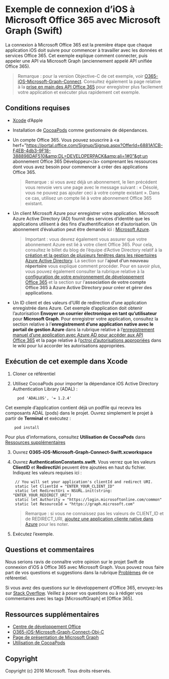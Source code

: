# Exemple de connexion d’iOS à Microsoft Office 365 avec Microsoft Graph (Swift)

La connexion à Microsoft Office 365 est la première étape que chaque application iOS doit suivre pour commencer à travailler avec les données et services Office 365. Cet exemple explique comment connecter, puis appeler une API via Microsoft Graph (anciennement appelé API unifiée Office 365).

> Remarque : pour la version Objective-C de cet exemple, voir [O365-iOS-Microsoft-Graph-Connect](https://github.com/OfficeDev/O365-iOS-Microsoft-Graph-Connect). Consultez également la page relative à la [prise en main des API Office 365](http://dev.office.com/getting-started/office365apis?platform=option-ios#setup) pour enregistrer plus facilement votre application et exécuter plus rapidement cet exemple.
 
## Conditions requises
* [Xcode](https://developer.apple.com/xcode/downloads/) d’Apple
* Installation de [CocoaPods](https://guides.cocoapods.org/using/using-cocoapods.html) comme gestionnaire de dépendances.
* Un compte Office 365. Vous pouvez souscrire à &lt;a herf="https://portal.office.com/Signup/Signup.aspx?OfferId=6881A1CB-F4EB-4db3-9F18-388898DAF510&amp;DL=DEVELOPERPACK&amp;ali=1#0"&gt;un abonnement Office 365 Développeur&lt;/a&gt; comprenant les ressources dont vous avez besoin pour commencer à créer des applications Office 365.

     > Remarque : si vous avez déjà un abonnement, le lien précédent vous renvoie vers une page avec le message suivant : « Désolé, vous ne pouvez pas ajouter ceci à votre compte existant ». Dans ce cas, utilisez un compte lié à votre abonnement Office 365 existant.
* Un client Microsoft Azure pour enregistrer votre application. Microsoft Azure Active Directory (AD) fournit des services d’identité que les applications utilisent à des fins d’authentification et d’autorisation. Un abonnement d’évaluation peut être demandé ici : [Microsoft Azure](https://account.windowsazure.com/SignUp).

     > Important : vous devrez également vous assurer que votre abonnement Azure est lié à votre client Office 365. Pour cela, consultez le billet du blog de l’équipe d’Active Directory relatif à la [création et la gestion de plusieurs fenêtres dans les répertoires Azure Active Directory](http://blogs.technet.com/b/ad/archive/2013/11/08/creating-and-managing-multiple-windows-azure-active-directories.aspx). La section sur l’**ajout d’un nouveau répertoire** vous explique comment procéder. Pour en savoir plus, vous pouvez également consulter la rubrique relative à la [configuration de votre environnement de développement Office 365](https://msdn.microsoft.com/office/office365/howto/setup-development-environment#bk_CreateAzureSubscription) et la section sur l’**association de votre compte Office 365 à Azure Active Directory pour créer et gérer des applications**.
      
* Un ID client et des valeurs d’URI de redirection d’une application enregistrée dans Azure. Cet exemple d’application doit obtenir l’autorisation **Envoyer un courrier électronique en tant qu’utilisateur** pour **Microsoft Graph**. Pour enregistrer votre application, consultez la section relative à l’**enregistrement d’une application native avec le portail de gestion Azure** dans la rubrique relative à l’[enregistrement manuel d’une application avec Azure AD pour accéder aux API Office 365](https://msdn.microsoft.com/en-us/office/office365/howto/add-common-consent-manually) et la page relative à l’[octroi d’autorisations appropriées](https://github.com/OfficeDev/O365-iOS-Microsoft-Graph-Connect/wiki/Grant-permissions-to-the-Connect-application-in-Azure) dans le wiki pour lui accorder les autorisations appropriées.


       
## Exécution de cet exemple dans Xcode

1. Cloner ce référentiel
2. Utilisez CocoaPods pour importer la dépendance iOS Active Directory Authentication Library (ADAL) :
        
	     pod 'ADALiOS', '= 1.2.4'

 Cet exemple d’application contient déjà un podfile qui recevra les composants ADAL (pods) dans le projet. Ouvrez simplement le projet à partir de **Terminal** et exécutez : 
        
        pod install
        
   Pour plus d’informations, consultez **Utilisation de CocoaPods** dans [Ressources supplémentaires](#AdditionalResources)
  
3. Ouvrez **O365-iOS-Microsoft-Graph-Connect-Swift.xcworkspace**
4. Ouvrez **AuthenticationConstants.swift**. Vous verrez que les valeurs **ClientID** et **RedirectUri** peuvent être ajoutées en haut du fichier. Indiquez les valeurs requises ici :

        // You will set your application's clientId and redirect URI.
    	static let ClientId = "ENTER_YOUR_CLIENT_ID"
    	static let RedirectUri = NSURL.init(string: "ENTER_YOUR_REDIRECT_URI")
    	static let Authority = "https://login.microsoftonline.com/common"
    	static let ResourceId = "https://graph.microsoft.com"
    
    > Remarque : si vous ne connaissez pas les valeurs de CLIENT_ID et de REDIRECT_URI, [ajoutez une application cliente native dans Azure](https://msdn.microsoft.com/library/azure/dn132599.aspx#BKMK_Adding) pour les noter.

5. Exécutez l’exemple.


## Questions et commentaires

Nous serions ravis de connaître votre opinion sur le projet Swift de connexion d’iOS à Office 365 avec Microsoft Graph. Vous pouvez nous faire part de vos questions et suggestions dans la rubrique [Problèmes](https://github.com/OfficeDev/O365-iOS-Microsoft-Graph-Connect-Swift/issues) de ce référentiel.

Si vous avez des questions sur le développement d’Office 365, envoyez-les sur [Stack Overflow](http://stackoverflow.com/questions/tagged/Office365+API). Veillez à poser vos questions ou à rédiger vos commentaires avec les tags [MicrosoftGraph] et [Office 365].


## Ressources supplémentaires

* [Centre de développement Office](http://dev.office.com/)
* [O365-iOS-Microsoft-Graph-Connect-Obj-C](https://github.com/OfficeDev/O365-iOS-Microsoft-Graph-Connect)
* [Page de présentation de Microsoft Graph](https://graph.microsoft.io)
* [Utilisation de CocoaPods](https://guides.cocoapods.org/using/using-cocoapods.html)

## Copyright
Copyright (c) 2016 Microsoft. Tous droits réservés.



